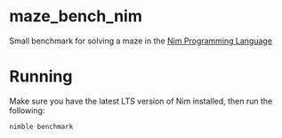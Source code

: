 # maze_bench_nim

Small benchmark for solving a maze in the [Nim Programming Language](https://nim-lang.org/)

# Running

Make sure you have the latest LTS version of Nim installed,
then run the following:

`nimble benchmark`

